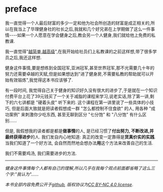 # preface
我一直觉得一个人最后财富的多少一定和他为社会所创造的财富是成正相关的,所以在我当上了华理健身社的社长之后,我就和几个好兄弟在上学期做了这么一件事情----如果一个人愿意在学会健身之后,教会另一个人健身,我们就给他上免费的私教课.

我一直觉得"[越简单,越高级](https://mp.weixin.qq.com/s?__biz=MzU2NTM4MTY3Mg==&mid=2247483702&idx=1&sn=21acfcb6e1f7bf94ce86440950105499&chksm=fcbdde71cbca57673abed286e3daf0282dc02e6401253a800b75489cb96bb6de76d00bd24c3f&token=1747396161&lang=zh_CN#rd)",在我开始给社员们上私教课的之前这样想,带了很多学员之后,我还这样想.

健身这件事情,要是想练到全国冠军,亚洲冠军,甚至世界冠军,那不光需要几十年的努力还需要卓越的天赋,但是如果想达到"进了健身房,不需要私教的帮助就可以开始有效锻炼",我觉得这本书应该够了.

有一段时间, 我觉得自己关于健身的知识好久没有很大的进步了,于是就在一个知识付费平台上花了39元钱买了一个关于减脂的课程来学习,说老实话,除了第一讲,剩下的六七讲都是 "硬着头皮" 听下来的. 这个课程在第一讲里说了一些具体的小技巧, 但是后面大致就是把读者假想成一群 "怎么都控制不住食欲" 的人, 用各种 "成功案例" 来刺激你少吃东西, 甚至无聊到区分 "七分饱" 和 "八分饱" 有什么区别......

但是, 我假想我的读者都是都是**做事情**的人, 是已经习惯了**付出努力, 不断改进,并最终获得进步**的人. 我们发自内心地知道: 真正的改变一定靠得是**货真价实的实践**.当我们知道了一个好方法, 会自然而然地会想办法**用**这个方法来改善自己的生活. 

我们不需要鸡汤, 我们需要进步的方法.

---

*健身这件事情每个人都有自己的理解,所以几乎在我每个观点前面都省略了这么三个字:"我认为"...*... 

*本书全部内容免费公开于[github](https://github.com/caoxuCarlos/a-fitness-guide-for-college-students), 版权协议为[CC BY-NC 4.0 license](http://creativecommons.org/licenses/by-nc/4.0/)*.